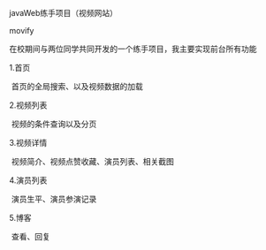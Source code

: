 javaWeb练手项目（视频网站）

movify

在校期间与两位同学共同开发的一个练手项目，我主要实现前台所有功能

1.首页

​	首页的全局搜索、以及视频数据的加载

2.视频列表

​	视频的条件查询以及分页

3.视频详情

​	视频简介、视频点赞收藏、演员列表、相关截图

4.演员列表

​	演员生平、演员参演记录

5.博客

​	查看、回复